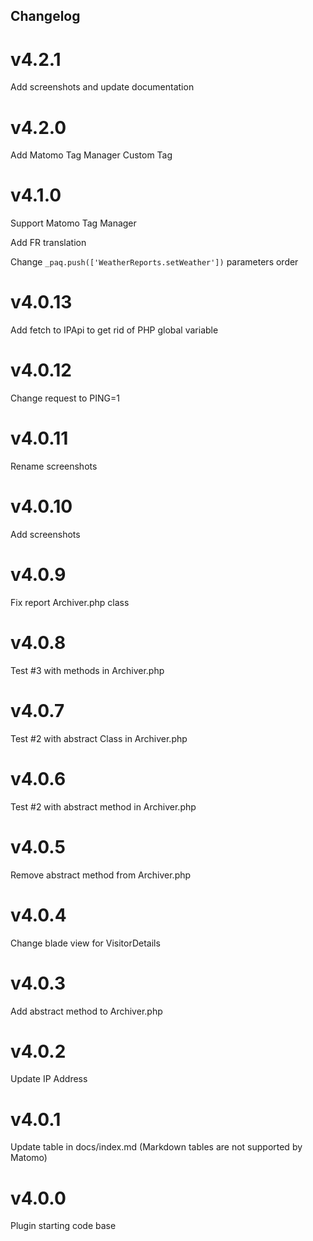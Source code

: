 ## Changelog

# v4.2.1
Add screenshots and update documentation

# v4.2.0
Add Matomo Tag Manager Custom Tag 

# v4.1.0
Support Matomo Tag Manager

Add FR translation

Change `_paq.push(['WeatherReports.setWeather'])` parameters order

# v4.0.13
Add fetch to IPApi to get rid of PHP global variable

# v4.0.12
Change request to PING=1

# v4.0.11
Rename screenshots

# v4.0.10
Add screenshots

# v4.0.9
Fix report Archiver.php class

# v4.0.8
Test #3 with methods in Archiver.php

# v4.0.7
Test #2 with abstract Class in Archiver.php

# v4.0.6
Test #2 with abstract method in Archiver.php

# v4.0.5
Remove abstract method from Archiver.php

# v4.0.4
Change blade view for VisitorDetails

# v4.0.3
Add abstract method to Archiver.php

# v4.0.2
Update IP Address

# v4.0.1
Update table in docs/index.md (Markdown tables are not supported by Matomo)

# v4.0.0
Plugin starting code base